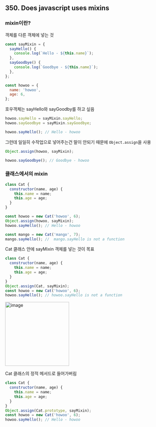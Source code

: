 
## 350. Does javascript uses mixins 

### mixin이란?

객체를 다른 객체에 넣는 것

```js
const sayMixin = {
  sayHello() {
    console.log(`Hello - ${this.name}`);
  },
  sayGoodbye() {
    console.log(`Goodbye - ${this.name}`);
  },
};

const howoo = {
  name: 'howoo',
  age: 6,
};
```

호우객체는 sayHello와 sayGoodby를 하고 싶음

```js
howoo.sayHello = sayMixin.sayHello;
howoo.sayGoodbye = sayMixin.sayGoodbye;

howoo.sayHello(); // Hello - howoo
```

그런데 일일히 수작업으로 넣어주는건 말이 안되기 때문에 `Object.assign`을 사용

```js
Object.assign(howoo, sayMixin);

howoo.sayGoodbye(); // Goodbye - howoo
```

### 클래스에서의 mixin

```js
class Cat {
  constructor(name, age) {
    this.name = name;
    this.age = age;
  }
}

const howoo = new Cat('howoo', 6);
Object.assign(howoo, sayMixin);
howoo.sayHello(); // Hello - howoo

const mango = new Cat('mango', 7);
mango.sayHello(); //  mango.sayHello is not a function
```

Cat 클래스 안에 sayMixin 객체를 넣는 것이 목표

```js
class Cat {
  constructor(name, age) {
    this.name = name;
    this.age = age;
  }
}
Object.assign(Cat, sayMixin);
const howoo = new Cat('howoo', 6);
howoo.sayHello(); // howoo.sayHello is not a function
```

<img width="207" alt="image" src="https://github.com/CS-TeamStudy/CS_Study_for_Interview/assets/87072568/0169b50f-54cb-4774-b97b-826ee9981235">

Cat 클래스의 정적 메서드로 들어가버림

```js
class Cat {
  constructor(name, age) {
    this.name = name;
    this.age = age;
  }
}
Object.assign(Cat.prototype, sayMixin);
const howoo = new Cat('howoo', 6);
howoo.sayHello(); // Hello - howoo
```
